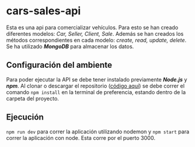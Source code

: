 # cars-sales-api

Esta es una api para comercializar vehículos. Para esto se han creado diferentes modelos: *Car, Seller, Client, Sale*. 
Además se han creados los métodos correspondientes en cada modelo: *create, read, update, delete*. Se ha utilizado **_MongoDB_**
para almacenar los datos.

## Configuración del ambiente

Para poder ejecutar la API se debe tener instalado previamente **_Node.js_** y **_npm_**. Al clonar o descargar el 
repositorio ([código aquí](https://github.com/juanmgarcia97/cars-sales-api.git)) se debe correr el comando `npm install`
en la terminal de preferencia, estando dentro de la carpeta del proyecto.

## Ejecución

`npm run dev` para correr la aplicación utilizando nodemon y `npm start` para correr la aplicación con node. Esta corre
por el puerto 3000.
